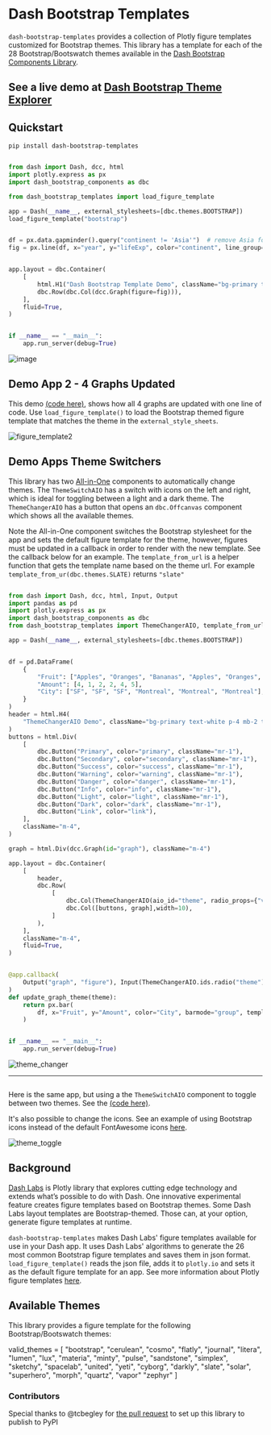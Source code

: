 # Dash Bootstrap Templates


`dash-bootstrap-templates` provides a collection of Plotly figure templates customized for Bootstrap themes. 
This library has a template for each of the 28 Bootstrap/Bootswatch themes available in the
[Dash Bootstrap Components Library](https://dash-bootstrap-components.opensource.faculty.ai/).

##  See a live demo at [Dash Bootstrap Theme Explorer](https://hellodash.pythonanywhere.com/dash_bootstrap_templates)
## Quickstart
```python"
pip install dash-bootstrap-templates
```

```python

from dash import Dash, dcc, html
import plotly.express as px
import dash_bootstrap_components as dbc

from dash_bootstrap_templates import load_figure_template

app = Dash(__name__, external_stylesheets=[dbc.themes.BOOTSTRAP])
load_figure_template("bootstrap")


df = px.data.gapminder().query("continent != 'Asia'")  # remove Asia for visibility
fig = px.line(df, x="year", y="lifeExp", color="continent", line_group="country")


app.layout = dbc.Container(
    [
        html.H1("Dash Bootstrap Template Demo", className="bg-primary text-white p-2"),
        dbc.Row(dbc.Col(dcc.Graph(figure=fig))),
    ],
    fluid=True,
)


if __name__ == "__main__":
    app.run_server(debug=True)

```
![image](https://user-images.githubusercontent.com/72614349/115889093-7c7a1000-a408-11eb-8bff-7773327016e8.png)



## Demo App 2 - 4 Graphs Updated

This demo [(code here)](https://github.com/AnnMarieW/dash-bootstrap-templates/blob/main/examples/demo_4_graphs.py),
shows how all 4 graphs are updated with one line of code.  Use `load_figure_template()` to load the Bootstrap themed 
figure template that matches the theme in the `external_style_sheets`.

![figure_template2](https://user-images.githubusercontent.com/72614349/129459807-30c22ffe-7a8c-44b9-9555-6cfd50ec355b.png)

## Demo Apps Theme Switchers

This library has two [All-in-One](https://dash.plotly.com/all-in-one-components) components to automatically change themes. 
The `ThemeSwitchAIO` has a switch with icons on the left and right, which is ideal for toggling between a light and a dark theme. 
The `ThemeChangerAIO` has a button that opens an `dbc.Offcanvas` component which shows all the available themes.

Note the All-in-One component switches the Bootstrap stylesheet for the app and sets the default figure template
for the theme, however, figures must be updated in a callback in order to render with the new template.
See the callback below for an example.  The `template_from_url` is a helper function that gets the template name
based on the theme url.  For example `template_from_ur(dbc.themes.SLATE)` returns `"slate"`


```python

from dash import Dash, dcc, html, Input, Output
import pandas as pd
import plotly.express as px
import dash_bootstrap_components as dbc
from dash_bootstrap_templates import ThemeChangerAIO, template_from_url

app = Dash(__name__, external_stylesheets=[dbc.themes.BOOTSTRAP])


df = pd.DataFrame(
    {
        "Fruit": ["Apples", "Oranges", "Bananas", "Apples", "Oranges", "Bananas"],
        "Amount": [4, 1, 2, 2, 4, 5],
        "City": ["SF", "SF", "SF", "Montreal", "Montreal", "Montreal"],
    }
)
header = html.H4(
    "ThemeChangerAIO Demo", className="bg-primary text-white p-4 mb-2 text-center"
)
buttons = html.Div(
    [
        dbc.Button("Primary", color="primary", className="mr-1"),
        dbc.Button("Secondary", color="secondary", className="mr-1"),
        dbc.Button("Success", color="success", className="mr-1"),
        dbc.Button("Warning", color="warning", className="mr-1"),
        dbc.Button("Danger", color="danger", className="mr-1"),
        dbc.Button("Info", color="info", className="mr-1"),
        dbc.Button("Light", color="light", className="mr-1"),
        dbc.Button("Dark", color="dark", className="mr-1"),
        dbc.Button("Link", color="link"),
    ],
    className="m-4",
)

graph = html.Div(dcc.Graph(id="graph"), className="m-4")

app.layout = dbc.Container(
    [
        header,
        dbc.Row(
            [
                dbc.Col(ThemeChangerAIO(aio_id="theme", radio_props={"value":dbc.themes.FLATLY}), width=2,),
                dbc.Col([buttons, graph],width=10),
            ]
        ),
    ],
    className="m-4",
    fluid=True,
)


@app.callback(
    Output("graph", "figure"), Input(ThemeChangerAIO.ids.radio("theme"), "value"),
)
def update_graph_theme(theme):
    return px.bar(
        df, x="Fruit", y="Amount", color="City", barmode="group", template=template_from_url(theme)
    )


if __name__ == "__main__":
    app.run_server(debug=True)

```

![theme_changer](https://user-images.githubusercontent.com/72614349/141466834-6b02f478-cae8-4927-b05e-be0e98cb61df.gif)

---------
```python

```
Here is the same app, but using a the `ThemeSwitchAIO` component to toggle between two themes.
See the  [(code here)](https://github.com/AnnMarieW/dash-bootstrap-templates/blob/main/examples/demo_toggle.py).

It's also possible to change the icons.  See an example of using Bootstrap icons instead of the default FontAwesome
icons [here](https://github.com/AnnMarieW/dash-bootstrap-templates/blob/main/examples/demo_toggle_icons.py).

![theme_toggle](https://user-images.githubusercontent.com/72614349/141466191-13709102-a2fb-45b5-a984-383d3e6ab373.gif)




## Background

[Dash Labs](https://community.plotly.com/t/introducing-dash-labs/52087) is Plotly library that explores cutting edge technology and extends what’s possible to do with Dash. 
One innovative experimental feature creates figure templates based on Bootstrap themes. Some Dash Labs layout templates are Bootstrap-themed.  Those can, at your option, generate figure templates at runtime.

`dash-bootstrap-templates` makes Dash Labs' figure templates available for use in your Dash app. It uses Dash Labs' 
algorithms to generate the 26 most common Bootstrap figure
templates and saves them in json format.   `load_figure_template()` reads the json
file, adds it to `plotly.io` and sets it as the default figure template for an app.  See more 
information about  Plotly
figure templates [here](https://plotly.com/python/templates/).


## Available Themes

This library provides a figure template for the following Bootstrap/Bootswatch themes:

valid_themes = [
    "bootstrap",
    "cerulean",
    "cosmo",
    "flatly",
    "journal",
    "litera",
    "lumen",
    "lux",
    "materia",
    "minty",
    "pulse",
    "sandstone",
    "simplex",
    "sketchy",
    "spacelab",
    "united",
    "yeti",
    "cyborg",
    "darkly",
    "slate",
    "solar",
    "superhero",
    "morph",
    "quartz",
    "vapor"
    "zephyr"
]

### Contributors
Special thanks to @tcbegley for [the pull request](https://github.com/AnnMarieW/dash-bootstrap-templates/pull/2) to
set up this library to publish to PyPI